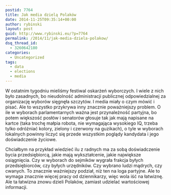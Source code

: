 ```yaml
---
postid: 7764
title: Jak media dzielą Polaków
date: 2014-11-25T09:35:14+00:00
author: rybinski
layout: post
guid: http://www.rybinski.eu/?p=7764
permalink: /2014/11/jak-media-dziela-polakow/
dsq_thread_id:
  - 3260642180
categories:
  - Uncategorized
tags:
  - data
  - elections
  - media
---
```

W ostatnim tygodniu mieliśmy festiwal oskarżeń wyborczych. I wiele z nich było zasadnych, bo nieudolność administracji publicznej odpowiedzialnej za organizację wyborów sięgnęła szczytów. I media miały o czym mówić i pisać. Ale to wszystko przykrywa inny znacznie poważniejszy problem. O ile w wyborach parlamentarnych ważna jest przynależność partyjna, bo potem większość posłów i senatorów głosuje tak jak mają napisane na kartce (taka trochę małpia robota, nie wymagająca wysokiego IQ, trzeba tylko odróżniać kolory, zielony i czerwony na guzikach), o tyle w wyborach lokalnych powinny liczyć się przede wszystkim poglądy kandydata i jego doświadczenie życiowe.

Chciałbym na przykład wiedzieć ilu z radnych ma za sobą doświadczenie bycia przedsiębiorcą, jakie mają wykształcenie, jakie największe osiągnięcia. Czy w wyborach do sejmików wygrała frakcja byłych przedsiębiorców, czy byłych urzędników. Czy wybrano ludzi mądrych, czy cwanych. To znacznie ważniejszy podział, niż ten na loga partyjne. Ale to wymaga znacznie więcej pracy od dziennikarzy, więc wola iść na łatwiznę. Ale ta łatwizna znowu dzieli Polaków, zamiast udzielać wartościowej informacji.
